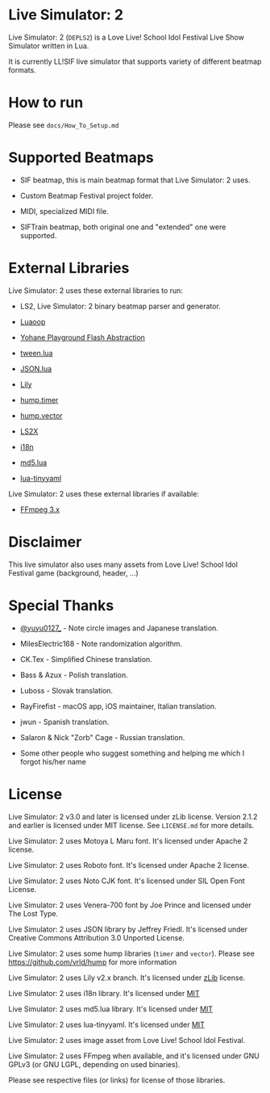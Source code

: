 Live Simulator: 2
=================

Live Simulator: 2 (`DEPLS2`) is a Love Live! School Idol Festival Live Show Simulator written in Lua.

It is currently LL!SIF live simulator that supports variety of different beatmap formats.

How to run
==========

Please see `docs/How_To_Setup.md`

Supported Beatmaps
==================

* SIF beatmap, this is main beatmap format that Live Simulator: 2 uses.

* Custom Beatmap Festival project folder.

* MIDI, specialized MIDI file.

* SIFTrain beatmap, both original one and "extended" one were supported.

External Libraries
==================

Live Simulator: 2 uses these external libraries to run:

* LS2, Live Simulator: 2 binary beatmap parser and generator.

* [Luaoop](https://github.com/ImagicTheCat/Luaoop)

* [Yohane Playground Flash Abstraction](https://github.com/MikuAuahDark/Yohane)

* [tween.lua](https://github.com/kikito/tween.lua)

* [JSON.lua](http://regex.info/blog/lua/json)

* [Lily](https://github.com/MikuAuahDark/lily)

* [hump.timer](https://github.com/vrld/hump)

* [hump.vector](https://github.com/vrld/hump)

* [LS2X](https://github.com/MikuAuahDark/ls2x)

* [i18n](https://github.com/kikito/i18n.lua)

* [md5.lua](https://github.com/kikito/md5.lua)

* [lua-tinyyaml](https://github.com/peposso/lua-tinyyaml)

Live Simulator: 2 uses these external libraries if available:

* [FFmpeg 3.x](http://ffmpeg.org/)

Disclaimer
==========

This live simulator also uses many assets from Love Live! School Idol Festival game (background, header, ...)

Special Thanks
==============

* [@yuyu0127_](https://twitter.com/yuyu0127_) - Note circle images and Japanese translation.

* MilesElectric168 - Note randomization algorithm.

* CK.Tex - Simplified Chinese translation.

* Bass & Azux - Polish translation.

* Luboss - Slovak translation.

* RayFirefist - macOS app, iOS maintainer, Italian translation.

* jwun - Spanish translation.

* Salaron & Nick "Zorb" Cage - Russian translation.

* Some other people who suggest something and helping me which I forgot his/her name

License
=======

Live Simulator: 2 v3.0 and later is licensed under zLib license. Version 2.1.2 and earlier is licensed under MIT license. See `LICENSE.md` for more details.

Live Simulator: 2 uses Motoya L Maru font. It's licensed under Apache 2 license.

Live Simulator: 2 uses Roboto font. It's licensed under Apache 2 license.

Live Simulator: 2 uses Noto CJK font. It's licensed under SIL Open Font License.

Live Simulator: 2 uses Venera-700 font by Joe Prince and licensed under The Lost Type.

Live Simulator: 2 uses JSON library by Jeffrey Friedl. It's licensed under Creative Commons Attribution 3.0 Unported License.

Live Simulator: 2 uses some hump libraries (`timer` and `vector`). Please see https://github.com/vrld/hump for more information

Live Simulator: 2 uses Lily v2.x branch. It's licensed under [zLib](https://github.com/MikuAuahDark/lily/blob/master/LICENSE.md) license.

Live Simulator: 2 uses i18n library. It's licensed under [MIT](https://github.com/kikito/i18n.lua/blob/master/LICENSE)

Live Simulator: 2 uses md5.lua library. It's licensed under [MIT](https://github.com/kikito/md5.lua/blob/master/MIT-LICENSE.txt)

Live Simulator: 2 uses lua-tinyyaml. It's licensed under [MIT](https://github.com/peposso/lua-tinyyaml/blob/master/LICENSE)

Live Simulator: 2 uses image asset from Love Live! School Idol Festival.

Live Simulator: 2 uses FFmpeg when available, and it's licensed under GNU GPLv3 (or GNU LGPL, depending on used binaries).

Please see respective files (or links) for license of those libraries.
